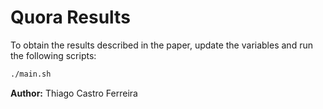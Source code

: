 # Quora Results

To obtain the results described in the paper, update the variables and run the following scripts:

```bash
./main.sh
```

**Author:** Thiago Castro Ferreira